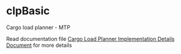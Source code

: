 # clpBasic

Cargo load planner - MTP

Read documentation file [Cargo Load Planner Implementation Details Document](https://github.com/VikramManjare70/clpBasic/blob/main/Cargo%20Load%20Planner%20Implementation%20Details%20Document.pdf) for more details
